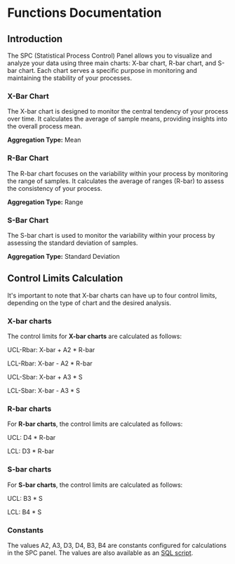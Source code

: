# Functions Documentation

## Introduction
The SPC (Statistical Process Control) Panel allows you to visualize and analyze your data using three main charts: X-bar chart, R-bar chart, and S-bar chart. Each chart serves a specific purpose in monitoring and maintaining the stability of your processes.

### X-Bar Chart
The X-bar chart is designed to monitor the central tendency of your process over time. It calculates the average of sample means, providing insights into the overall process mean.

<b>Aggregation Type:</b> Mean


### R-Bar Chart
The R-bar chart focuses on the variability within your process by monitoring the range of samples. It calculates the average of ranges (R-bar) to assess the consistency of your process.

<b>Aggregation Type:</b> Range

### S-Bar Chart

The S-bar chart is used to monitor the variability within your process by assessing the standard deviation of samples.

<b>Aggregation Type:</b> Standard Deviation


## Control Limits Calculation

It's important to note that X-bar charts can have up to four control limits, depending on the type of chart and the desired analysis.

### X-bar charts
The control limits for <b>X-bar charts</b> are calculated as follows:

UCL-Rbar: X-bar + A2 * R-bar

LCL-Rbar: X-bar - A2 * R-bar

UCL-Sbar: X-bar + A3 * S

LCL-Sbar: X-bar - A3 * S

### R-bar charts

For <b>R-bar charts</b>, the control limits are calculated as follows:

UCL: D4 * R-bar

LCL: D3 * R-bar

### S-bar charts

For <b>S-bar charts</b>, the control limits are calculated as follows:

UCL: B3 * S

LCL: B4 * S

### Constants
The values A2, A3, D3, D4, B3, B4 are constants configured for calculations in the SPC panel. The values are also available as an [SQL script](https://gist.github.com/mrtomeq/e5d7a3d6321444ed89b263998c8e537b).

